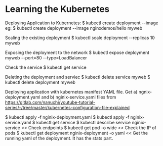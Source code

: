# Learning the Kubernetes 

Deploying Application to Kubernetes:
$ kubectl create deployment --image <image name> <deployment name>
  eg: $ kubectl create deployment --image nginxdemos/hello myweb
  
Scaling the existing deployment 
$ kubectl scale deployment --replicas 10 myweb

Exposing the deployment to the network
$ kubectl expose deployment myweb --port=80 --type=LoadBalancer

Check the service
$ kubectl get service

Deleting the deployment and serviec
$ kubectl delete service myweb
$ kubectl delete deployment myweb



Deploying application with kubernetes manifest YAML file.
Get a) ngnix-deployment.yaml and b) nginix-service.yaml files from https://gitlab.com/nanuchi/youtube-tutorial-series/-/tree/master/kubernetes-configuration-file-explained

$ kubectl apply -f nginix-deployment.yaml
$ kubectl apply -f nginix-service.yaml
$ kubectl get service 
$ kubectl describe service nginix-service    <<  Check endpoints
$ kubectl get pod -o wide   << Check the IP of pods
$ kubectl get deployment nginix-deployment -o yaml   << Get the running yaml of the deployment. It has the stats part.

